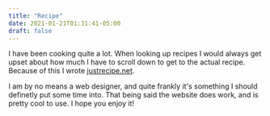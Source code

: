 ```yaml
---
title: "Recipe"
date: 2021-01-21T01:31:41-05:00
draft: false
---
```


I have been cooking quite a lot. When looking up recipes I would always get upset about how much I have to scroll down to get to the actual recipe. Because of this I wrote [justrecipe.net](https://justrecipe.net).

I am by no means a web designer, and quite frankly it's something I should definetly put some time into. That being said the website does work, and is pretty cool to use. I hope you enjoy it!